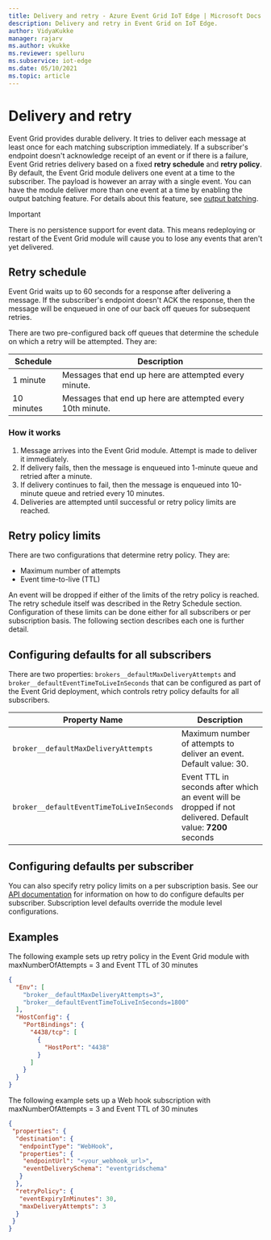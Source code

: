 ```yaml
---
title: Delivery and retry - Azure Event Grid IoT Edge | Microsoft Docs 
description: Delivery and retry in Event Grid on IoT Edge.  
author: VidyaKukke
manager: rajarv
ms.author: vkukke
ms.reviewer: spelluru
ms.subservice: iot-edge
ms.date: 05/10/2021
ms.topic: article
---
```


# Delivery and retry

Event Grid provides durable delivery. It tries to deliver each message at least once for each matching subscription immediately. If a subscriber's endpoint doesn't acknowledge receipt of an event or if there is a failure, Event Grid retries delivery based on a fixed **retry schedule** and **retry policy**.  By default, the Event Grid module delivers one event at a time to the subscriber. The payload is however an array with a single event. You can have the module deliver more than one event at a time by enabling the output batching feature. For details about this feature, see [output batching](delivery-output-batching.md).  

> [!IMPORTANT]
>There is no persistence support for event data. This means redeploying or restart of the Event Grid module will cause you to lose any events that aren't yet delivered.

## Retry schedule

Event Grid waits up to 60 seconds for a response after delivering a message. If the subscriber's endpoint doesn't ACK the response, then the message will be enqueued in one of our back off queues for subsequent retries.

There are two pre-configured back off queues that determine the schedule on which a retry will be attempted. They are:

| Schedule | Description |
| ---------| ------------ |
| 1 minute | Messages that end up here are attempted every minute.
| 10 minutes | Messages that end up here are attempted every 10th minute.

### How it works

1. Message arrives into the Event Grid module. Attempt is made to deliver it immediately.
1. If delivery fails, then the message is enqueued into 1-minute queue and retried after a minute.
1. If delivery continues to fail, then the message is enqueued into 10-minute queue and retried every 10 minutes.
1. Deliveries are attempted until successful or retry policy limits are reached.

## Retry policy limits

There are two configurations that determine retry policy. They are:

* Maximum number of attempts
* Event time-to-live (TTL)

An event will be dropped if either of the limits of the retry policy is reached. The retry schedule itself was described in the Retry Schedule section. Configuration of these limits can be done either for all subscribers or per subscription basis. The following section describes each one is further detail.

## Configuring defaults for all subscribers

There are two properties: `brokers__defaultMaxDeliveryAttempts` and `broker__defaultEventTimeToLiveInSeconds` that can be configured as part of the Event Grid deployment, which controls retry policy defaults for all subscribers.

| Property Name | Description |
| ---------------- | ------------ |
| `broker__defaultMaxDeliveryAttempts` | Maximum number of attempts to deliver an event. Default value: 30.
| `broker__defaultEventTimeToLiveInSeconds` | Event TTL in seconds after which an event will be dropped if not delivered. Default value: **7200** seconds

## Configuring defaults per subscriber

You can also specify retry policy limits on a per subscription basis.
See our [API  documentation](api.md) for information on how to do configure defaults per subscriber. Subscription level defaults override the module level configurations.

## Examples

The following example sets up retry policy in the Event Grid module with maxNumberOfAttempts = 3 and Event TTL of 30 minutes

```json
{
  "Env": [
    "broker__defaultMaxDeliveryAttempts=3",
    "broker__defaultEventTimeToLiveInSeconds=1800"
  ],
  "HostConfig": {
    "PortBindings": {
      "4438/tcp": [
        {
          "HostPort": "4438"
        }
      ]
    }
  }
}
```

The following example sets up a Web hook subscription with maxNumberOfAttempts = 3 and Event TTL of 30 minutes

```json
{
 "properties": {
  "destination": {
   "endpointType": "WebHook",
   "properties": {
    "endpointUrl": "<your_webhook_url>",
    "eventDeliverySchema": "eventgridschema"
   }
  },
  "retryPolicy": {
   "eventExpiryInMinutes": 30,
   "maxDeliveryAttempts": 3
  }
 }
}
```
